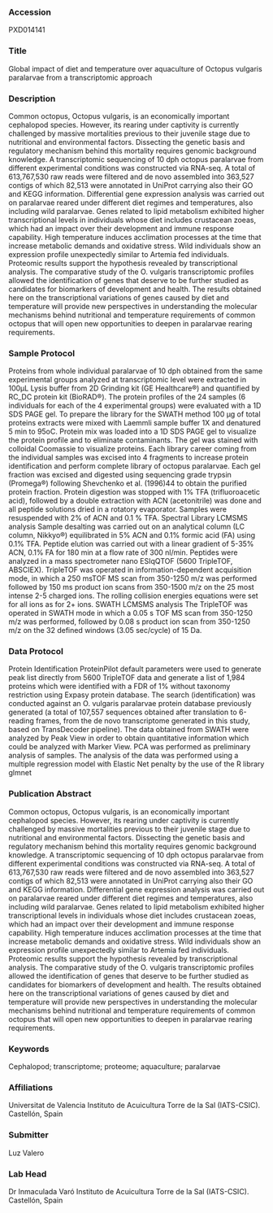 ### Accession
PXD014141

### Title
Global impact of diet and temperature over aquaculture of Octopus vulgaris paralarvae from a transcriptomic approach

### Description
Common octopus, Octopus vulgaris, is an economically important cephalopod species. However, its rearing under captivity is currently challenged by massive mortalities previous to their juvenile stage due to nutritional and environmental factors. Dissecting the genetic basis and regulatory mechanism behind this mortality requires genomic background knowledge. A transcriptomic sequencing of 10 dph octopus paralarvae from different experimental conditions was constructed via RNA-seq. A total of 613,767,530 raw reads were filtered and de novo assembled into 363,527 contigs of which 82,513 were annotated in UniProt carrying also their GO and KEGG information. Differential gene expression analysis was carried out on paralarvae reared under different diet regimes and temperatures, also including wild paralarvae. Genes related to lipid metabolism exhibited higher transcriptional levels in individuals whose diet includes crustacean zoeas, which had an impact over their development and immune response capability. High temperature induces acclimation processes at the time that increase metabolic demands and oxidative stress. Wild individuals show an expression profile unexpectedly similar to Artemia fed individuals. Proteomic results support the hypothesis revealed by transcriptional analysis. The comparative study of the O. vulgaris transcriptomic profiles allowed the identification of genes that deserve to be further studied as candidates for biomarkers of development and health. The results obtained here on the transcriptional variations of genes caused by diet and temperature will provide new perspectives in understanding the molecular mechanisms behind nutritional and temperature requirements of common octopus that will open new opportunities to deepen in paralarvae rearing requirements.

### Sample Protocol
Proteins from whole individual paralarvae of 10 dph obtained from the same experimental groups analyzed at transcriptomic level were extracted in 100µL Lysis buffer from 2D Grinding kit (GE Healthcare®) and quantified by RC_DC protein kit (BioRAD®). The protein profiles of the 24 samples (6 individuals for each of the 4 experimental groups) were evaluated with a 1D SDS PAGE gel. To prepare the library for the SWATH method 100 µg of total proteins extracts were mixed with Laemmli sample buffer 1X and denatured 5 min to 95oC. Protein mix was loaded into a 1D SDS PAGE gel to visualize the protein profile and to eliminate contaminants. The gel was stained with colloidal Coomassie to visualize proteins. Each library career coming from the individual samples was excised into 4 fragments to increase protein identification and perform complete library of octopus paralarvae. Each gel fraction was excised and digested using sequencing grade trypsin (Promega®) following Shevchenko et al. (1996)44 to obtain the purified protein fraction. Protein digestion was stopped with 1% TFA (trifluoroacetic acid), followed by a double extraction with ACN (acetonitrile) was done and all peptide solutions dried in a rotatory evaporator. Samples were resuspended with 2% of ACN and 0.1 % TFA. Spectral Library LCMSMS analysis Sample desalting was carried out on an analytical column (LC column, Nikkyo®) equilibrated in 5% ACN and 0.1% formic acid (FA) using 0.1% TFA. Peptide elution was carried out with a linear gradient of 5-35% ACN, 0.1% FA for 180 min at a flow rate of 300 nl/min. Peptides were analyzed in a mass spectrometer nano ESIqQTOF (5600 TripleTOF, ABSCIEX). TripleTOF was operated in information-dependent acquisition mode, in which a 250 msTOF MS scan from 350-1250 m/z was performed followed by 150 ms product ion scans from 350-1500 m/z on the 25 most intense 2-5 charged ions. The rolling collision energies equations were set for all ions as for 2+ ions.  SWATH LCMSMS analysis The TripleTOF was operated in SWATH mode in which a 0.05 s TOF MS scan from 350-1250 m/z was performed, followed by 0.08 s product ion scan from 350-1250 m/z on the 32 defined windows (3.05 sec/cycle) of 15 Da.

### Data Protocol
Protein Identification ProteinPilot default parameters were used to generate peak list directly from 5600 TripleTOF data and generate a list of 1,984 proteins which were identified with a FDR of 1% without taxonomy restriction using Expasy protein database. The search (identification) was conducted against an O. vulgaris paralarvae protein database previously generated (a total of 107,557 sequences obtained after translation to 6-reading frames, from the de novo transcriptome generated in this study, based on TransDecoder pipeline). The data obtained from SWATH were analyzed by Peak View in order to obtain quantitative information which could be analyzed with Marker View. PCA was performed as preliminary analysis of samples. The analysis of the data was performed using a multiple regression model with Elastic Net penalty by the use of the R library glmnet

### Publication Abstract
Common octopus, Octopus vulgaris, is an economically important cephalopod species. However, its rearing under captivity is currently challenged by massive mortalities previous to their juvenile stage due to nutritional and environmental factors. Dissecting the genetic basis and regulatory mechanism behind this mortality requires genomic background knowledge. A transcriptomic sequencing of 10 dph octopus paralarvae from different experimental conditions was constructed via RNA-seq. A total of 613,767,530 raw reads were filtered and de novo assembled into 363,527 contigs of which 82,513 were annotated in UniProt carrying also their GO and KEGG information. Differential gene expression analysis was carried out on paralarvae reared under different diet regimes and temperatures, also including wild paralarvae. Genes related to lipid metabolism exhibited higher transcriptional levels in individuals whose diet includes crustacean zoeas, which had an impact over their development and immune response capability. High temperature induces acclimation processes at the time that increase metabolic demands and oxidative stress. Wild individuals show an expression profile unexpectedly similar to Artemia fed individuals. Proteomic results support the hypothesis revealed by transcriptional analysis. The comparative study of the O. vulgaris transcriptomic profiles allowed the identification of genes that deserve to be further studied as candidates for biomarkers of development and health. The results obtained here on the transcriptional variations of genes caused by diet and temperature will provide new perspectives in understanding the molecular mechanisms behind nutritional and temperature requirements of common octopus that will open new opportunities to deepen in paralarvae rearing requirements.

### Keywords
Cephalopod; transcriptome; proteome; aquaculture; paralarvae

### Affiliations
Universitat de Valencia
Instituto de Acuicultura Torre de la Sal (IATS-CSIC). Castellón, Spain

### Submitter
Luz Valero

### Lab Head
Dr Inmaculada Varó
Instituto de Acuicultura Torre de la Sal (IATS-CSIC). Castellón, Spain


